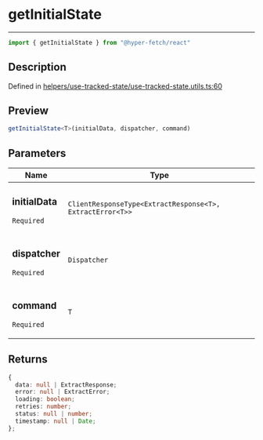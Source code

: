 

# getInitialState

<div class="api-docs__separator" data-reactroot="">

---

</div><div class="api-docs__import" data-reactroot="">

```ts
import { getInitialState } from "@hyper-fetch/react"
```

</div><div class="api-docs__section">

## Description

</div><div class="api-docs__description"><span class="api-docs__do-not-parse">



</span></div><p class="api-docs__definition">

Defined in [helpers/use-tracked-state/use-tracked-state.utils.ts:60](https://github.com/BetterTyped/hyper-fetch/blob/a5ae46b5/packages/react/src/helpers/use-tracked-state/use-tracked-state.utils.ts#L60)

</p><div class="api-docs__section">

## Preview

</div><div class="api-docs__preview fn">

```ts
getInitialState<T>(initialData, dispatcher, command)
```

</div><div class="api-docs__section">

## Parameters

</div><div class="api-docs__parameters"><table><thead><tr><th>Name</th><th>Type</th></tr></thead><tbody><tr param-data="initialData"><td class="api-docs__param-name required">

### initialData 

`Required`

</td><td class="api-docs__param-type">

`ClientResponseType<ExtractResponse<T>, ExtractError<T>>`

</td></tr><tr param-data="dispatcher"><td class="api-docs__param-name required">

### dispatcher 

`Required`

</td><td class="api-docs__param-type">

`Dispatcher`

</td></tr><tr param-data="command"><td class="api-docs__param-name required">

### command 

`Required`

</td><td class="api-docs__param-type">

`T`

</td></tr></tbody></table></div><div class="api-docs__section">

## Returns

</div><div class="api-docs__returns">

```ts
{
  data: null | ExtractResponse;
  error: null | ExtractError;
  loading: boolean;
  retries: number;
  status: null | number;
  timestamp: null | Date;
};

```

</div>